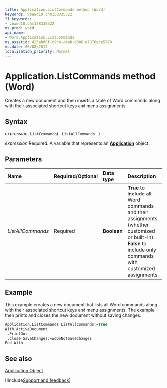 ```yaml
---
title: Application.ListCommands method (Word)
keywords: vbawd10.chm158335322
f1_keywords:
- vbawd10.chm158335322
ms.prod: word
api_name:
- Word.Application.ListCommands
ms.assetid: 425abd0f-c9c4-c4ab-b308-e7876ace5778
ms.date: 06/08/2017
localization_priority: Normal
---
```



# Application.ListCommands method (Word)

Creates a new document and then inserts a table of Word commands along with their associated shortcut keys and menu assignments.


## Syntax

_expression_. `ListCommands`( `_ListAllCommands_` )

_expression_ Required. A variable that represents an **[Application](Word.Application.md)** object. 


## Parameters



|Name|Required/Optional|Data type|Description|
|:-----|:-----|:-----|:-----|
| _ListAllCommands_|Required| **Boolean**| **True** to include all Word commands and their assignments (whether customized or built-in). **False** to include only commands with customized assignments.|

## Example

This example creates a new document that lists all Word commands along with their associated shortcut keys and menu assignments. The example then prints and closes the new document without saving changes.


```vb
Application.ListCommands ListAllCommands:=True 
With ActiveDocument 
 .PrintOut 
 .Close SaveChanges:=wdDoNotSaveChanges 
End With
```


## See also


[Application Object](Word.Application.md)

[!include[Support and feedback](~/includes/feedback-boilerplate.md)]